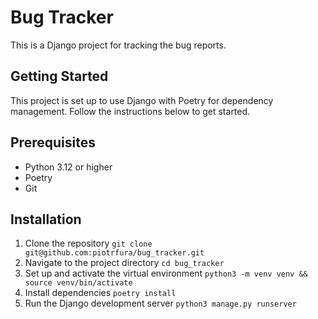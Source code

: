 # Bug Tracker
This is a Django project for tracking the bug reports.

## Getting Started
This project is set up to use Django with Poetry for dependency management. 
Follow the instructions below to get started.

## Prerequisites
- Python 3.12 or higher
- Poetry
- Git

## Installation
1. Clone the repository `git clone git@github.com:piotrfura/bug_tracker.git`
2. Navigate to the project directory `cd bug_tracker`
3. Set up and activate the virtual environment `python3 -m venv venv && source venv/bin/activate`
4. Install dependencies `poetry install`
5. Run the Django development server `python3 manage.py runserver`
